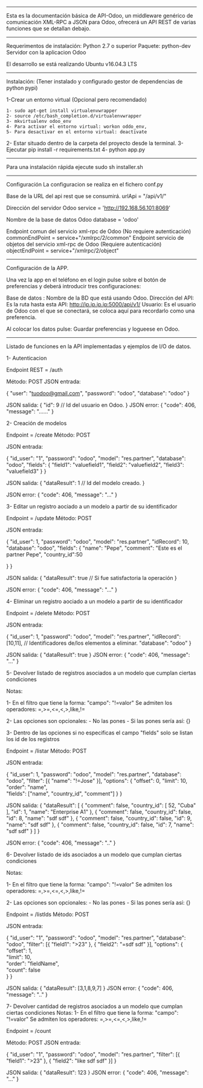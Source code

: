 
*****************************************************************************************
Esta es la documentación básica de API-Odoo, un middleware genérico de comunicación XML-RPC a JSON para Odoo, ofrecerá un API REST de varias funciones que se detallan debajo. 

*****************************************************************************************
Requerimentos de instalación:
 Python 2.7 o superior
 Paquete: python-dev
 Servidor con la aplicacion Odoo

El desarrollo se está realizando Ubuntu v16.04.3 LTS

*******************************************************************************************

Instalación: (Tener instalado y configurado gestor de dependencias de python pypi)

1-Crear un entorno virtual (Opcional pero recomendado)

	1- sudo apt-get install virtualenvwrapper
	2- source /etc/bash_completion.d/virtualenvwrapper
	3- mkvirtualenv odoo_env
    4- Para activar el entorno virtual: workon oddo_env, 
    5- Para desactivar en el entorno virtual: deactivate

2- Estar situado dentro de la carpeta del proyecto desde la terminal.
3- Ejecutar pip install -r requirements.txt
4- python app.py

*******************************************************************************************

Para una instalación rápida ejecute sudo sh installer.sh

*******************************************************************************************
Configuración
La configuracion se realiza en el fichero conf.py

Base de la URL del api rest que se consumirá.
    urlApi = "/api/v1/"

Dirección del servidor Odoo
    service = 'http://192.168.56.101:8069'

Nombre de la base de datos Odoo
    database = 'odoo'

Endpoint comun del servicio xml-rpc de Odoo (No requiere autenticación)
    commonEndPoint =  service+"/xmlrpc/2/common"
Endpoint servicio de objetos del servicio xml-rpc de Odoo (Requiere autenticación)
    objectEndPoint =  service+"/xmlrpc/2/object" 

*****************************************************************************************
Configuración de la APP.

Una vez la app en el teléfono en el login pulse sobre el botón de preferencias y deberá introducir tres configuraciones: 

Base de datos : Nombre de la BD que está usando Odoo.
Dirección del API: Es la ruta hasta esta API: http://ip.ip.ip.ip:5000/api/v1/
Usuario: Es el usuario de Odoo con el que se conectará, se coloca aquí para recordarlo como una preferencia.

Al colocar los datos pulse: Guardar preferencias y logueese en Odoo.

*****************************************************************************************
Listado de funciones en la API implementadas y ejemplos de I/O de datos.

1- Autenticacion

Endpoint REST =  /auth

Método: POST
JSON entrada:

{
 "user": "tuodoo@gmail.com",
 "password": "odoo",
 "database": "odoo"
}


JSON salida:
{
    "id": 9    // Id del usuario en Odoo.
}
JSON error:
{
    "code": 406, 
    "message": "......"
} 

2- Creación de modelos

Endpoint = /create
Método: POST

JSON entrada:

{
"id_user": "1",
"password": "odoo",
"model": "res.partner",
"database": "odoo",
"fields": {
    "field1": "valuefield1",
    "field2": "valuefield2",
    "field3": "valuefield3"
}
}

JSON salida:
{
   "dataResult": 1           // Id del modelo creado.
}

JSON error:
{
    "code": 406, 
    "message": "..."
}      

3- Editar un registro aociado a un modelo a partir de su identificador

Endpoint = /update
Método: POST

JSON entrada:

{
"id_user": 1,
"password": "odoo",
"model": "res.partner",
"idRecord": 10,
"database": "odoo",
"fields": {
    "name": "Pepe",
    "comment": "Este es el partner Pepe",
    "country_id":50

}
}

JSON salida:
{
    "dataResult": true  // Si fue satisfactoria la operación
}

JSON error:
{
    "code": 406, 
    "message": "..."
} 

4- Eliminar un registro aociado a un modelo a partir de su identificador

Endpoint = /delete
Método: POST

JSON entrada:

{
 "id_user": 1,
 "password": "odoo",
 "model": "res.partner",
 "idRecord": [10,11],      // Identificadores de/los elementos a eliminar.
 "database": "odoo"
}

JSON salida:
{
    "dataResult": true
}
JSON error:
{
    "code": 406, 
    "message": "..."
} 

5- Devolver listado de registros asociados a un modelo que cumplan ciertas condiciones

Notas:

 1- En el filtro que tiene la forma:
  "campo": "!=valor"
   Se admiten los operadores: =,>=,<=,<,>,like,!=

 2- Las opciones son opcionales:
    - No las pones
    - Si las pones sería así: {}

 3- Dentro de las opciones si no especificas el campo "fields" solo se listan los id de los registros

Endpoint = /listar
Método: POST

JSON entrada:

{
"id_user": 1,
"password": "odoo",
"model": "res.partner",
"database": "odoo",
"filter": [{
    "name": "!=Jose"
}],
"options": {
    "offset": 0,
    "limit": 10,
    "order": "name",		 
    "fields": ["name", "country_id", "comment"]
}
}

JSON salida:
{
"dataResult": [
{
    "comment": false, 
    "country_id": [
    52, 
    "Cuba"
    ], 
    "id": 1, 
    "name": "Enterprise A1"
}, 
{
    "comment": false, 
    "country_id": false, 
    "id": 8, 
    "name": "sdf sdf"
}, 
{
    "comment": false, 
    "country_id": false, 
    "id": 9, 
    "name": "sdf sdf"
}, 
{
    "comment": false, 
    "country_id": false, 
    "id": 7, 
    "name": "sdf sdf"
}
]
}

JSON error:
{
    "code": 406, 
    "message": ".."
}

6- Devolver listado de ids asociados a un modelo que cumplan ciertas condiciones

Notas:

 1- En el filtro que tiene la forma:
  "campo": "!=valor"
   Se admiten los operadores: =,>=,<=,<,>,like,!=

 2- Las opciones son opcionales:
    - No las pones
    - Si las pones sería así: {}


Endpoint = /listIds
Método: POST

JSON entrada:

{
 "id_user": "1",
 "password": "odoo",
 "model": "res.partner",
 "database": "odoo",
 "filter": [{
            "field1": ">23"
            },
            {
            "field2": "=sdf sdf"
            }],
 "options": {
    "offset": 1,                 
    "limit": 10,                 
    "order": "fieldName",        
    "count": false               
}
}

JSON salida:
{
    "dataResult": [3,1,8,9,7]
}
JSON error:
{
    "code": 406, 
    "message": ".."
} 

7- Devolver cantidad de registros asociados a un modelo que cumplan ciertas condiciones
Notas:
 1- En el filtro que tiene la forma:
  "campo": "!=valor"
   Se admiten los operadores: =,>=,<=,<,>,like,!=
 
Endpoint = /count

Método: POST
JSON entrada:

{
"id_user": "1",
"password": "odoo",
"model": "res.partner",
"filter": [{
            "field1": ">23"
            }, {
            "field2": "like sdf sdf"
            }]
}

JSON salida:
{
    "dataResult": 123
}
JSON error:
{
    "code": 406, 
    "message": "..."
} 
